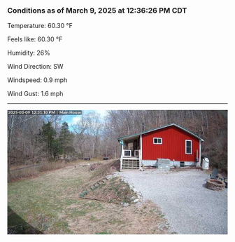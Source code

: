 ### Conditions as of March 9, 2025 at 12:36:26 PM CDT 

Temperature: 60.30 &deg;F

Feels like: 60.30 &deg;F

Humidity: 26%

Wind Direction: SW

Windspeed: 0.9 mph

Wind Gust: 1.6 mph

---

<img src="./images/latest.jpeg"/>

